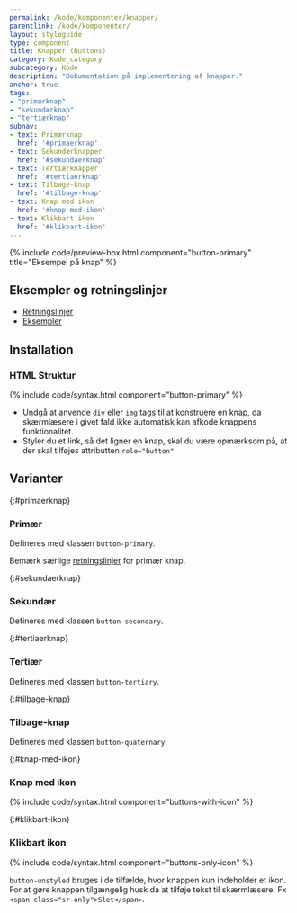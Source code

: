 ```yaml
---
permalink: /kode/komponenter/knapper/
parentlink: /kode/komponenter/
layout: styleguide
type: component
title: Knapper (Buttons)
category: Kode_category
subcategory: Kode
description: "Dokumentation på implementering af knapper."
anchor: true
tags:
- "primærknap"
- "sekundærknap"
- "tertiærknap"
subnav:
- text: Primærknap
  href: '#primaerknap'
- text: Sekundærknapper
  href: '#sekundaerknap'
- text: Tertiærknapper
  href: '#tertiaerknap'
- text: Tilbage-knap
  href: '#tilbage-knap'
- text: Knap med ikon
  href: '#knap-med-ikon'
- text: Klikbart ikon
  href: '#klikbart-ikon'
---
```


{% include code/preview-box.html component="button-primary" title="Eksempel på knap" %}

## Eksempler og retningslinjer
<ul class="nobullet-list">
    <li><a href="/komponenter/knapper/#retningslinjer">Retningslinjer</a></li>
    <li><a href="/komponenter/knapper/">Eksempler</a></li>
</ul>

## Installation

### HTML Struktur

{% include code/syntax.html component="button-primary" %}

- Undgå at anvende `div` eller `img` tags til at konstruere en knap, da skærmlæsere i givet fald ikke automatisk kan afkode knappens funktionalitet.
- Styler du et link, så det ligner en knap, skal du være opmærksom på, at der skal tilføjes attributten `role="button"`

## Varianter

{:#primaerknap}
### Primær

Defineres med klassen `button-primary`.

Bemærk særlige <a href="/komponenter/knapper/#retningslinjer">retningslinjer</a> for primær knap.

{:#sekundaerknap}
### Sekundær
Defineres med klassen `button-secondary`.

{:#tertiaerknap}
### Tertiær

Defineres med klassen `button-tertiary`.

{:#tilbage-knap}
### Tilbage-knap

Defineres med klassen `button-quaternary`.

{:#knap-med-ikon}
### Knap med ikon
{% include code/syntax.html component="buttons-with-icon" %}

{:#klikbart-ikon}
### Klikbart ikon
{% include code/syntax.html component="buttons-only-icon" %}

`button-unstyled` bruges i de tilfælde, hvor knappen kun indeholder et ikon. For at gøre knappen tilgængelig husk da at tilføje tekst til skærmlæsere. Fx `<span class="sr-only">Slet</span>`.
